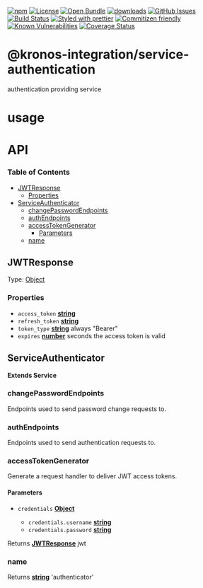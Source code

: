 [![npm](https://img.shields.io/npm/v/@kronos-integration/service-authenticator.svg)](https://www.npmjs.com/package/@kronos-integration/service-authenticator)
[![License](https://img.shields.io/badge/License-BSD%203--Clause-blue.svg)](https://opensource.org/licenses/BSD-3-Clause)
[![Open Bundle](https://bundlejs.com/badge-light.svg)](https://bundlejs.com/?q=@kronos-integration/service-authenticator)
[![downloads](http://img.shields.io/npm/dm/@kronos-integration/service-authenticator.svg?style=flat-square)](https://npmjs.org/package/@kronos-integration/service-authenticator)
[![GitHub Issues](https://img.shields.io/github/issues/Kronos-Integration/service-authenticator.svg?style=flat-square)](https://github.com/Kronos-Integration/service-authenticator/issues)
[![Build Status](https://img.shields.io/endpoint.svg?url=https%3A%2F%2Factions-badge.atrox.dev%2FKronos-Integration%2Fservice-authenticator%2Fbadge\&style=flat)](https://actions-badge.atrox.dev/Kronos-Integration/service-authenticator/goto)
[![Styled with prettier](https://img.shields.io/badge/styled_with-prettier-ff69b4.svg)](https://github.com/prettier/prettier)
[![Commitizen friendly](https://img.shields.io/badge/commitizen-friendly-brightgreen.svg)](http://commitizen.github.io/cz-cli/)
[![Known Vulnerabilities](https://snyk.io/test/github/Kronos-Integration/service-authenticator/badge.svg)](https://snyk.io/test/github/Kronos-Integration/service-authenticator)
[![Coverage Status](https://coveralls.io/repos/Kronos-Integration/service-authenticator/badge.svg)](https://coveralls.io/github/Kronos-Integration/service-authenticator)

# @kronos-integration/service-authentication

authentication providing service

# usage

# API

<!-- Generated by documentation.js. Update this documentation by updating the source code. -->

### Table of Contents

*   [JWTResponse](#jwtresponse)
    *   [Properties](#properties)
*   [ServiceAuthenticator](#serviceauthenticator)
    *   [changePasswordEndpoints](#changepasswordendpoints)
    *   [authEndpoints](#authendpoints)
    *   [accessTokenGenerator](#accesstokengenerator)
        *   [Parameters](#parameters)
    *   [name](#name)

## JWTResponse

Type: [Object](https://developer.mozilla.org/docs/Web/JavaScript/Reference/Global_Objects/Object)

### Properties

*   `access_token` **[string](https://developer.mozilla.org/docs/Web/JavaScript/Reference/Global_Objects/String)**&#x20;
*   `refresh_token` **[string](https://developer.mozilla.org/docs/Web/JavaScript/Reference/Global_Objects/String)**&#x20;
*   `token_type` **[string](https://developer.mozilla.org/docs/Web/JavaScript/Reference/Global_Objects/String)** always "Bearer"
*   `expires` **[number](https://developer.mozilla.org/docs/Web/JavaScript/Reference/Global_Objects/Number)** seconds the access token is valid

## ServiceAuthenticator

**Extends Service**

### changePasswordEndpoints

Endpoints used to send password change requests to.

### authEndpoints

Endpoints used to send authentication requests to.

### accessTokenGenerator

Generate a request handler to deliver JWT access tokens.

#### Parameters

*   `credentials` **[Object](https://developer.mozilla.org/docs/Web/JavaScript/Reference/Global_Objects/Object)**&#x20;

    *   `credentials.username` **[string](https://developer.mozilla.org/docs/Web/JavaScript/Reference/Global_Objects/String)**&#x20;
    *   `credentials.password` **[string](https://developer.mozilla.org/docs/Web/JavaScript/Reference/Global_Objects/String)**&#x20;

Returns **[JWTResponse](#jwtresponse)** jwt

### name

Returns **[string](https://developer.mozilla.org/docs/Web/JavaScript/Reference/Global_Objects/String)** 'authenticator'

